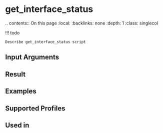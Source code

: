 

# get_interface_status

.. contents:: On this page
    :local:
    :backlinks: none
    :depth: 1
    :class: singlecol

<!-- prettier-ignore -->
!!! todo

    Describe get_interface_status script

Input Arguments
---------------

Result
------

Examples
--------

Supported Profiles
------------------

Used in
-------
